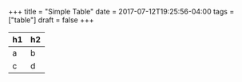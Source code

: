 +++
title = "Simple Table"
date = 2017-07-12T19:25:56-04:00
tags = ["table"]
draft = false
+++

h1 |  h2
---|----
a  |  b
c  |  d
